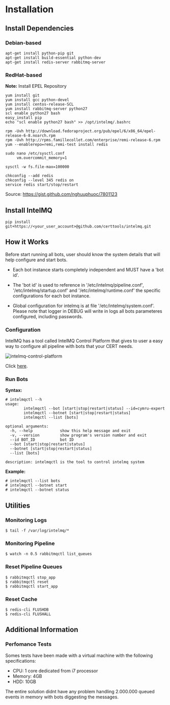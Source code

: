 # Installation

## Install Dependencies

### Debian-based
```
apt-get install python-pip git
apt-get install build-essential python-dev
apt-get install redis-server rabbitmq-server
```

### RedHat-based

**Note:** Install EPEL Repository
```
yum install git
yum install gcc python-devel
yum install centos-release-SCL
yum install rabbitmq-server python27
scl enable python27 bash
easy_install pip
echo "scl enable python27 bash" >> /opt/intelmq/.bashrc

rpm -Uvh http://download.fedoraproject.org/pub/epel/6/x86_64/epel-release-6-8.noarch.rpm
rpm -Uvh http://rpms.famillecollet.com/enterprise/remi-release-6.rpm
yum --enablerepo=remi,remi-test install redis

sudo nano /etc/sysctl.conf
     vm.overcommit_memory=1
 
sysctl -w fs.file-max=100000

chkconfig --add redis
chkconfig --level 345 redis on
service redis start/stop/restart
```
Source: https://gist.github.com/nghuuphuoc/7801123

## Install IntelMQ

```
pip install git+https://<your_user_account>@github.com/certtools/intelmq.git
```


## How it Works

Before start running all bots, user should know the system details that will help configure and start bots.

* Each bot instance starts completely independent and MUST have a 'bot id'.

* The 'bot id' is used to reference in '/etc/intelmq/pipeline.conf', '/etc/intelmq/startup.conf' and '/etc/intelmq/runtime.conf' the specific configurations for each bot instance.

* Global configuration for intelmq is at file '/etc/intelmq/system.conf'. Please note that logger in DEBUG will write in logs all bots parameteres configured, including passwords.

### Configuration

IntelMQ has a tool called IntelMQ Control Platform that gives to user a easy way to configure all pipeline with bots that your CERT needs.

![intelmq-control-platform](https://raw.githubusercontent.com/certtools/intelmq/master/docs/images/intelmq-control-platform.png?token=4184292__eyJzY29wZSI6IlJhd0Jsb2I6Y2VydHRvb2xzL2ludGVsbXEvbWFzdGVyL2RvY3MvaW1hZ2VzL2ludGVsbXEtY29udHJvbC1wbGF0Zm9ybS5wbmciLCJleHBpcmVzIjoxNDA5MzU2NzA1fQ%3D%3D--cb13c5f86c73243fbf1c632e1d172fd29c0aac5e)

Click [here](https://github.com/certtools/intelmq-control-platform).


### Run Bots

**Syntax:**

```
# intelmqctl --h
usage: 
        intelmqctl --bot [start|stop|restart|status] --id=cymru-expert
        intelmqctl --botnet [start|stop|restart|status]
        intelmqctl --list [bots]

optional arguments:
  -h, --help            show this help message and exit
  -v, --version         show program's version number and exit
  --id BOT_ID           bot ID
  --bot [start|stop|restart|status]
  --botnet [start|stop|restart|status]
  --list [bots]

description: intelmqctl is the tool to control intelmq system

```

**Example:**

```
# intelmqctl --list bots
# intelmqctl --botnet start
# intelmqctl --botnet status
```


## Utilities

### Monitoring Logs

```
$ tail -f /var/log/intelmq/*
```

### Monitoring Pipeline

```
$ watch -n 0.5 rabbitmqctl list_queues
```

### Reset Pipeline Queues

```
$ rabbitmqctl stop_app
$ rabbitmqctl reset
$ rabbitmqctl start_app
```

### Reset Cache
```
$ redis-cli FLUSHDB
$ redis-cli FLUSHALL
```


## Additional Information

### Perfomance Tests

Somes tests have been made with a virtual machine with the following specifications:
* CPU: 1 core dedicated from i7 processor
* Memory: 4GB
* HDD: 10GB

The entire solution didnt have any problem handling 2.000.000 queued events in memory with bots diggesting the messages.



